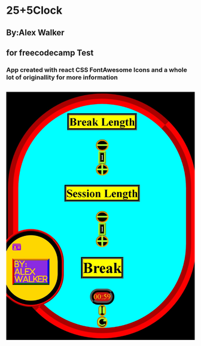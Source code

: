 # 25+5Clock

## By:Alex Walker

## for freecodecamp Test

### App created with react CSS FontAwesome Icons and a whole lot of originallity for more information

## ![clock](public/25+5Clock.jpeg)
